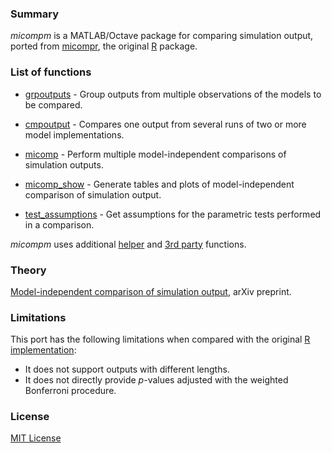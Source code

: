 ### Summary

_micompm_ is a MATLAB/Octave package for comparing simulation output, ported
from [micompr], the original [R] package.

### List of functions

* [grpoutputs] - Group outputs from multiple observations of the models to be
compared.

* [cmpoutput] - Compares one output from several runs of two or more model
implementations.

* [micomp] - Perform multiple model-independent comparisons of simulation
outputs.

* [micomp_show] - Generate tables and plots of model-independent comparison of
simulation output.

* [test_assumptions] - Get assumptions for the parametric tests performed in
a comparison.

_micompm_ uses additional [helper] and [3rd party] functions.

### Theory

[Model-independent comparison of simulation output](http://arxiv.org/abs/1509.09174),
arXiv preprint.

### Limitations

This port has the following limitations when compared with the original [R]
[implementation][micompr]:

* It does not support outputs with different lengths.
* It does not directly provide _p_-values adjusted with the weighted Bonferroni
procedure.

### License

[MIT License](LICENSE)

[grpoutputs]: micompm/grpoutputs.m
[cmpoutput]: micompm/cmpoutput.m
[micomp]: micompm/micomp.m
[micomp_show]: micompm/micomp_show.m
[test_assumptions]: micompm/test_assumptions.m
[helper]: helpers
[3rd party]: 3rdparty
[micompr]: https://github.com/fakenmc/micompr
[R]: https://www.r-project.org/
